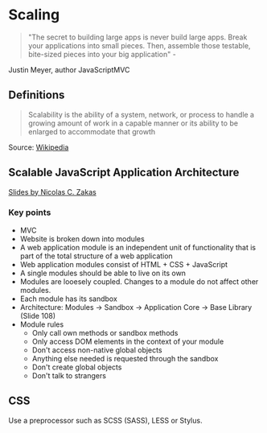 # Scaling

> "The secret to building large apps is never build large apps. Break your applications into small pieces. Then, assemble those testable, bite-sized pieces into your big application" -

Justin Meyer, author JavaScriptMVC

## Definitions
> Scalability is the ability of a system, network, or process to handle a growing amount of work in a capable manner or its ability to be enlarged to accommodate that growth

Source: [Wikipedia](http://en.wikipedia.org/wiki/Scalability)

## Scalable JavaScript Application Architecture
[Slides by Nicolas C. Zakas](http://www.slideshare.net/nzakas/scalable-javascript-application-architecture)

### Key points
- MVC
- Website is broken down into modules
- A web application module is an independent unit of functionality that is part of the total structure of a web application
- Web application modules consist of HTML + CSS + JavaScript
- A single modules should be able to live on its own
- Modules are looesely coupled. Changes to a module do not affect other modules.
- Each module has its sandbox
- Architecture: Modules -> Sandbox -> Application Core -> Base Library (Slide 108)
- Module rules
  + Only call own methods or sandbox methods
  + Only access DOM elements in the context of your module
  + Don't access non-native global objects
  + Anything else needed is requested through the sandbox
  + Don't create global objects
  + Don't talk to strangers


## CSS
Use a preprocessor such as SCSS (SASS), LESS or Stylus.




